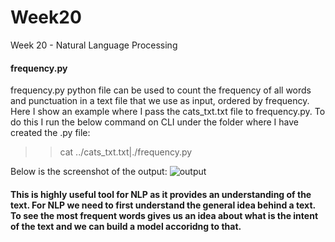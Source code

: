 # Week20
Week 20 - Natural Language Processing

#### frequency.py
frequency.py python file can be used to count the frequency of all words and punctuation in a text file that we use as input, ordered by frequency.
Here I show an example where I pass the cats_txt.txt file to frequency.py.
To do this I run the below command on CLI under the folder where I have created the .py file:
>>cat ../cats_txt.txt|./frequency.py

Below is the screenshot of the output:
![output](https://user-images.githubusercontent.com/90784468/154394887-99487402-c464-43c7-b488-4033d1023b74.png)

#### This is highly useful tool for NLP as it provides an understanding of the text. For NLP we need to first understand the general idea behind a text. To see the most frequent words gives us an idea about what is the intent of the text and we can build a model accoridng to that. 

